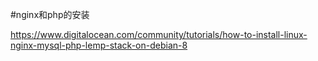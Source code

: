 #nginx和php的安装

https://www.digitalocean.com/community/tutorials/how-to-install-linux-nginx-mysql-php-lemp-stack-on-debian-8